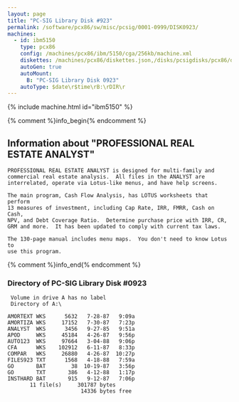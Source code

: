 ```yaml
---
layout: page
title: "PC-SIG Library Disk #923"
permalink: /software/pcx86/sw/misc/pcsig/0001-0999/DISK0923/
machines:
  - id: ibm5150
    type: pcx86
    config: /machines/pcx86/ibm/5150/cga/256kb/machine.xml
    diskettes: /machines/pcx86/diskettes.json,/disks/pcsigdisks/pcx86/diskettes.json
    autoGen: true
    autoMount:
      B: "PC-SIG Library Disk 0923"
    autoType: $date\r$time\rB:\rDIR\r
---
```


{% include machine.html id="ibm5150" %}

{% comment %}info_begin{% endcomment %}

## Information about "PROFESSIONAL REAL ESTATE ANALYST"

    PROFESSIONAL REAL ESTATE ANALYST is designed for multi-family and
    commercial real estate analysis.  All files in the ANALYST are
    interrelated, operate via Lotus-like menus, and have help screens.
    
    The main program, Cash Flow Analysis, has LOTUS worksheets that perform
    13 measures of investment, including Cap Rate, IRR, FMRR, Cash on Cash,
    NPV, and Debt Coverage Ratio.  Determine purchase price with IRR, CR,
    GRM and more.  It has been updated to comply with current tax laws.
    
    The 130-page manual includes menu maps.  You don't need to know Lotus to
    use this program.
{% comment %}info_end{% endcomment %}


### Directory of PC-SIG Library Disk #0923

     Volume in drive A has no label
     Directory of A:\

    AMORTEXT WKS      5632   7-28-87   9:09a
    AMORTIZA WKS     17152   7-30-87   7:23p
    ANALYST  WKS      3456   9-27-85   9:51a
    APOD     WKS     45184   4-26-87   9:56p
    AUTO123  WKS     97664   3-04-88   9:06p
    CFA      WKS    102912   6-11-87   8:33p
    COMPAR   WKS     26880   4-26-87  10:27p
    FILES923 TXT      1568   4-18-88   7:59a
    GO       BAT        38  10-19-87   3:56p
    GO       TXT       386   4-12-88   1:17p
    INSTHARD BAT       915   9-12-87   7:06p
           11 file(s)     301787 bytes
                           14336 bytes free
